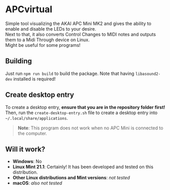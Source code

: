 # APCvirtual

Simple tool visualizing the AKAI APC Mini MK2 and gives the ability to enable and disable the LEDs to your desire.  
Next to that, it also converts Control Changes to MIDI notes and outputs them to a Midi Through device on Linux.  
Might be useful for some programs!

## Building
Just run `npm run build` to build the package. Note that having `libasound2-dev` installed is required!

## Create desktop entry
To create a desktop entry, **ensure that you are in the repository folder first!**  
Then, run the `create-desktop-entry.sh` file to create a desktop entry into `~/.local/share/applications`.

> **Note**: This program does not work when no APC Mini is connected to the computer.

## Will it work?

- **Windows**: No
- **Linux Mint 21.1**: Certainly! It has been developed and tested on this distribution.
- **Other Linux distributions and Mint versions**: *not tested*
- **macOS**: *also not tested*
